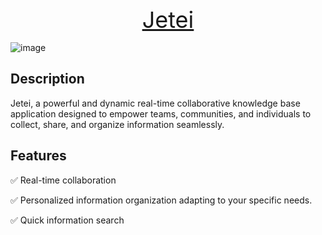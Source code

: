 <p align="center">
  <a style="font-size: 36px;" href="https://github.com/Daniel-Brai/Jetei">Jetei</a>
</p>

![image](https://github.com/Daniel-Brai/Jetei/assets/88239970/d72ee59b-c428-4619-a892-4fb948d90ae4)

## Description

Jetei, a powerful and dynamic real-time collaborative knowledge base application designed to empower teams, communities, and individuals to collect, share, and organize information seamlessly.

## Features

<p>✅ Real-time collaboration</p>
<p>✅ Personalized information organization adapting to your specific needs.</p>
<p>✅ Quick information search</p>
